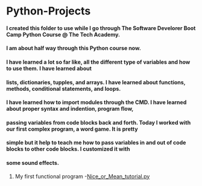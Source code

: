 # Python-Projects
#### I created this folder to use while I go through The Software Develorer Boot Camp Python Course @ The Tech Academy.
#### I am about half way through this Python course now. 
#### I have learned a lot so far like, all the different type of variables and how to use them. I have learned about
#### lists, dictionaries, tupples, and arrays. I have learned about functions, methods, conditional statements, and loops.
#### I have learned how to import modules through the CMD. I have learned about proper syntax and indention, program flow,
#### passing variables from code blocks back and forth. Today I worked with our first complex program, a word game. It is pretty
#### simple but it help to teach me how to pass variables in and out of code blocks to other code blocks. I customized it with
#### some sound effects.

1. My first functional program
   -[Nice_or_Mean_tutorial.py](JosephKaysPortfolio/Python-Projects/Nice_or_Mean_tutorial.py)
